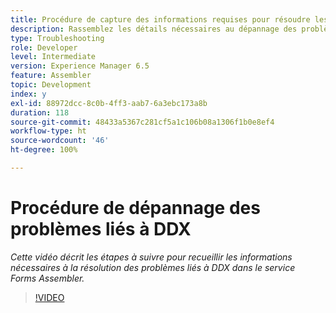 ```yaml
---
title: Procédure de capture des informations requises pour résoudre les problèmes liés à DDX
description: Rassemblez les détails nécessaires au dépannage des problèmes liés à Assembler.
type: Troubleshooting
role: Developer
level: Intermediate
version: Experience Manager 6.5
feature: Assembler
topic: Development
index: y
exl-id: 88972dcc-8c0b-4ff3-aab7-6a3ebc173a8b
duration: 118
source-git-commit: 48433a5367c281cf5a1c106b08a1306f1b0e8ef4
workflow-type: ht
source-wordcount: '46'
ht-degree: 100%

---
```


# Procédure de dépannage des problèmes liés à DDX

*Cette vidéo décrit les étapes à suivre pour recueillir les informations nécessaires à la résolution des problèmes liés à DDX dans le service Forms Assembler.*

>[!VIDEO](https://video.tv.adobe.com/v/3439183?quality=12&learn=on&captions=fre_fr)
